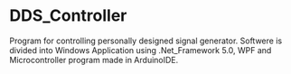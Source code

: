# DDS_Controller
Program for controlling personally designed signal generator.
Softwere is divided into Windows Application using .Net_Framework 5.0, WPF and Microcontroller program made in ArduinoIDE.
